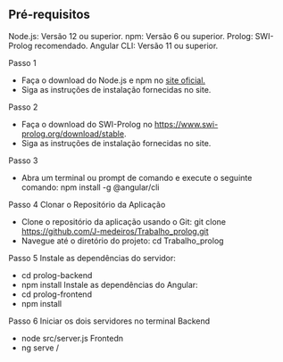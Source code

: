 ## Pré-requisitos
Node.js: Versão 12 ou superior.
npm: Versão 6 ou superior.
Prolog: SWI-Prolog recomendado.
Angular CLI: Versão 11 ou superior.

Passo 1 
* Faça o download do Node.js e npm no [site oficial.](https://nodejs.org/en)
* Siga as instruções de instalação fornecidas no site.
  
Passo 2
* Faça o download do SWI-Prolog no https://www.swi-prolog.org/download/stable.
* Siga as instruções de instalação fornecidas no site.

Passo 3
* Abra um terminal ou prompt de comando e execute o seguinte comando:
npm install -g @angular/cli

Passo 4 
Clonar o Repositório da Aplicação
* Clone o repositório da aplicação usando o Git: git clone https://github.com/J-medeiros/Trabalho_prolog.git
* Navegue até o diretório do projeto: cd Trabalho_prolog

Passo 5
Instale as dependências do servidor:
* cd prolog-backend
* npm install
Instale as dependências do Angular:
* cd prolog-frontend
* npm install

Passo 6
Iniciar os dois servidores no terminal 
Backend
* node src/server.js
  Frontedn
* ng serve /


 
